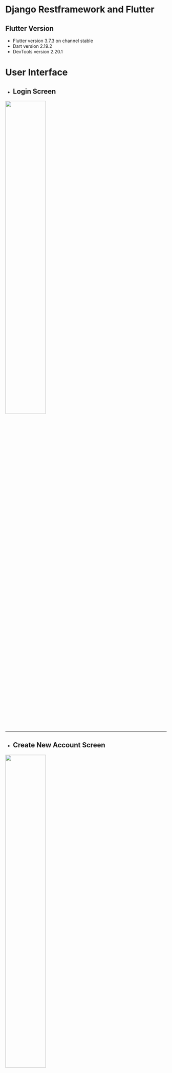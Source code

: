 # Django Restframework and Flutter

## Flutter Version
- Flutter version 3.7.3 on channel stable
- Dart version 2.19.2
- DevTools version 2.20.1


# User Interface

- ## Login Screen
<img src="https://github.com/pd28CSE/flutter-django-crud-authentication/assets/71305747/a497c17f-ef79-4856-b26f-9be2a297f4cb" width="50%" height="50%"><hr>


- ## Create New Account Screen
<img src="https://github.com/pd28CSE/flutter-django-crud-authentication/assets/71305747/a34cbb17-4ab7-4844-b7a4-2ff7f8eaedbb" width="50%" height="50%"><hr>


- ## Username/E-mail or Password Error
<img src="https://github.com/pd28CSE/flutter-django-crud-authentication/assets/71305747/edb7ceed-da65-4971-871e-40660038ce41" width="50%" height="50%"><hr>


- ## Task List Screen
<img src="https://github.com/pd28CSE/flutter-django-crud-authentication/assets/71305747/cf9bc280-999b-4934-839d-b5ce733d1c51" width="50%" height="50%"><hr>


- ## Task Detail Screen
<img src="https://github.com/pd28CSE/flutter-django-crud-authentication/assets/71305747/2d106365-3131-42b0-b8b9-37c1fe5c3087" width="50%" height="50%"><hr>

- ## Favorite List Screen
<img src="https://github.com/pd28CSE/flutter-django-crud-authentication/assets/71305747/69468b6e-5ef1-47b1-9a67-cb566ec8bcf7" width="50%" height="50%"><hr>


- ## Completed List Screen
<img src="https://github.com/pd28CSE/flutter-django-crud-authentication/assets/71305747/badbb0e2-ea27-4bf4-837b-52d59c23850e" width="50%" height="50%"><hr>


- ## Add New Task Screen
<img src="https://github.com/pd28CSE/flutter-django-crud-authentication/assets/71305747/23a0bda6-616e-4fb3-8f19-dccf473e49a4" width="50%" height="50%"><hr>


- ## Delete a Task
<img src="https://github.com/pd28CSE/flutter-django-crud-authentication/assets/71305747/247095d2-3dd2-49cf-88a2-0927414f3ee4" width="50%" height="50%"><hr>


- ## Show warning, if exiting without saving a task
<img src="https://github.com/pd28CSE/flutter-django-crud-authentication/assets/71305747/7c81c4b3-5dbe-4c93-912b-bcea11d704e0" width="50%" height="50%"><hr>


- ## Logout Confirmation
<img src="https://github.com/pd28CSE/flutter-django-crud-authentication/assets/71305747/805c485f-4cae-4f45-b437-5f67d1f09457" width="50%" height="50%"><hr>


# Generic Views are

> generics.CreateAPIView

> generics.ListCreateAPIView

> generics.ListAPIView

> generics.RetrieveAPIView

> generics.DestroyAPIView

> generics.UpdateAPIView


## User Functionality
Signin, SignUp API View

Create Task, Retrive Task, Update Task, Delete Task



# API Endpoints

# SignUp
## Post Request
    http://10.0.2.2:8000/create-user/

> Post Data

    {
        "username": "user",
        "email": "user@gmail.com",
        "first_name": "Mr",
        "last_name": "User"
        "password": "****"
    }

> Response Data

    {
        "username": "user",
        "email": "user@gmail.com",
        "first_name": "Mr",
        "last_name": "User"
    }

# Signin
## Post Request
    http://10.0.2.2:8000/api-token-auth/

> Post data

    {
        "username": "",
        "password": ""
    }

> Response Data

    {
        "token": "0cd78ca30aadc2214bfd2dead8b106bddf747943"
    }

# Create User Task
## Post Request
    http://10.0.2.2:8000/create-user-task/

> Post data

    {
        "task": "--Testing ---Task--",
        "iscomplete": true (optional),
        "isfavorite": true (optional)
    }

> Response data

    {
        "id": 17,
        "task": "--Testing ---Task--",
        "iscomplete": true,
        "isfavorite": true,
        "created": "2023-03-28T20:43:00.848604Z",
        "updated": "2023-03-28T20:43:00.848604Z"
    }

# Task List
## Get Request
    http://10.0.2.2:8000/task-list/

> Response Data

    [
        {
            "id": 11,
            "task": "this is my new task",
            "iscomplete": true,
            "isfavorite": true,
            "created": "2023-03-28T19:33:29.718476Z",
            "updated": "2023-03-28T20:35:21.694743Z"
        },
        {
            "id": 12,
            "task": "this is my new task",
            "iscomplete": true,
            "isfavorite": true,
            "created": "2023-03-28T19:35:00.870144Z",
            "updated": "2023-03-28T19:41:26.747352Z"
        }
    ]

# Details Task
## Get Request
    http://10.0.2.2:8000/task-list/<int:id>/task-details/

> Response Data

    {
        "id": 11,
        "task": "this is my new task",
        "iscomplete": true,
        "isfavorite": true,
        "created": "2023-03-28T19:33:29.718476Z",
        "updated": "2023-03-28T20:50:00.445759Z"
    }


# Delete Task
## Delete Request
    http://10.0.2.2:8000/task-list/<int:id>/delete-task/


# Update Task
## Put, Patch Request
    http://10.0.2.2:8000/task-list/<int:id>/update-task/

> Post Data

    {
        "task": "this is my new task",
        "iscomplete": true,
        "isfavorite": true
    }

> Response Data

    {
        "id": 11,
        "task": "this is my new task",
        "iscomplete": true,
        "isfavorite": true,
        "created": "2023-03-28T19:33:29.718476Z",
        "updated": "2023-03-28T20:35:21.694743Z"
    }




> [Django REST Framework Documentation](https://www.django-rest-framework.org/)

>[Classy Django REST Framework. For Customization](https://www.cdrf.co/)


> [Django REST Framework. From Youtube](https://www.youtube.com/watch?v=aoEcKdq3frU&list=PL4NIq30KvXLDES6CUeAWiSJNQzPsoBWI6&index=1)
